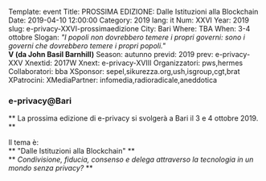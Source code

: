 Template: event
Title: PROSSIMA EDIZIONE: Dalle Istituzioni alla Blockchain
Date: 2019-04-10 12:00:00
Category: 2019
lang: it
Num: XXVI
Year: 2019
slug: e-privacy-XXVI-prossimaedizione
City: Bari
Where: TBA
When: 3-4 ottobre
Slogan: <i>"I popoli non dovrebbero temere i propri governi: sono i governi che dovrebbero temere i propri popoli."</i><br/><b>V (da John Basil Barnhill)</b>
Season: autunno
previd: 2019
prev: e-privacy-XXV
Xnextid:  2017W
Xnext: e-privacy-XVIII
Organizzatori: pws,hermes
Collaboratori: bba
XSponsor: sepel,sikurezza.org,ush,isgroup,cgt,brat
XPatrocini:
XMediaPartner: infomedia,radioradicale,aneddotica

### <b> e-privacy@Bari </b>

** La prossima edizione di e-privacy si svolgerà a Bari il 3 e 4 ottobre 2019. **

Il tema è:
<br>
** "Dalle Istituzioni alla Blockchain" **
<br>
** <i>Condivisione, fiducia, consenso e delega attraverso la tecnologia in un mondo senza privacy?</i> **

